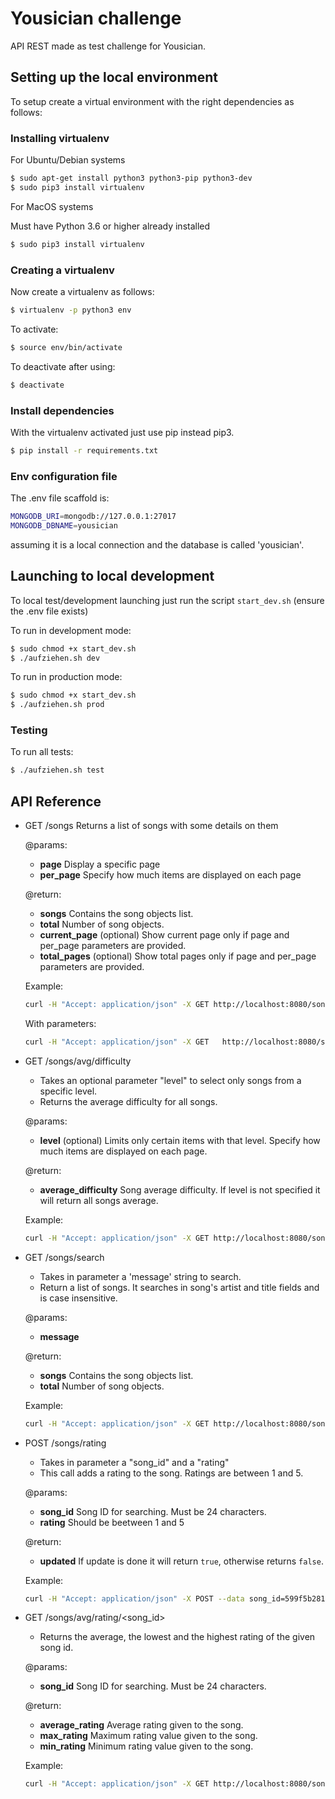 # Yousician challenge

API REST made as test challenge for Yousician.

## Setting up the local environment

To setup create a virtual environment with the right dependencies as follows:

### Installing virtualenv

For Ubuntu/Debian systems

```sh
$ sudo apt-get install python3 python3-pip python3-dev
$ sudo pip3 install virtualenv
```

For MacOS systems

Must have Python 3.6 or higher already installed

```sh
$ sudo pip3 install virtualenv
```

### Creating a virtualenv

Now create a virtualenv as follows:

```sh
$ virtualenv -p python3 env
```

To activate:

```sh
$ source env/bin/activate
```

To deactivate after using:

```sh
$ deactivate
```

### Install dependencies

With the virtualenv activated just use pip instead pip3.

```sh
$ pip install -r requirements.txt
```

### Env configuration file

The .env file scaffold is:

```sh
MONGODB_URI=mongodb://127.0.0.1:27017
MONGODB_DBNAME=yousician
```
assuming it is a local connection and the database is called 'yousician'.

## Launching to local development

To local test/development launching just run the script `start_dev.sh` (ensure the .env file exists)

To run in development mode:

```sh
$ sudo chmod +x start_dev.sh
$ ./aufziehen.sh dev
```

To run in production mode:

```sh
$ sudo chmod +x start_dev.sh
$ ./aufziehen.sh prod
```

### Testing

To run all tests:

```sh
$ ./aufziehen.sh test
```

## API Reference

- GET /songs
  Returns a list of songs with some details on them
  
  @params:
    * **page** <int>
    Display a specific page
    * **per_page** <int>
    Specify how much items are displayed on each page

  @return:
    * **songs** <array>
    Contains the song objects list.
    * **total** <int>
    Number of song objects.
    * **current_page** <int> (optional)
    Show current page only if page and per_page parameters are provided.
    * **total_pages** <int> (optional)
    Show total pages only if page and per_page parameters are provided.
    
  Example:
  ```sh
  curl -H "Accept: application/json" -X GET http://localhost:8080/songs
  ```
    
  With parameters:
    
  ```sh
  curl -H "Accept: application/json" -X GET   http://localhost:8080/songs?page=1&per_page=4
  ```

- GET /songs/avg/difficulty
  - Takes an optional parameter "level" to select only songs from a specific level.
  - Returns the average difficulty for all songs.
  
  @params:
    * **level** <int> (optional)
    Limits only certain items with that level.
    Specify how much items are displayed on each page.

  @return:
    * **average_difficulty** <int>
    Song average difficulty. If level is not specified it will return all songs average.

  Example:
    
  ```sh
  curl -H "Accept: application/json" -X GET http://localhost:8080/songs/avg/difficulty?level=3
  ```

- GET /songs/search
  - Takes in parameter a 'message' string to search.
  - Return a list of songs. It searches in song's artist and title fields and is case insensitive.

  @params:
  * **message** <string>

  @return:
    * **songs** <array>
    Contains the song objects list.
    * **total** <int>
    Number of song objects.

  Example:
    
  ```sh
  curl -H "Accept: application/json" -X GET http://localhost:8080/songs/search?message=tHe%20yoUSicIaNs
  ```

- POST /songs/rating
  - Takes in parameter a "song_id" and a "rating"
  - This call adds a rating to the song. Ratings are between 1 and 5.
  
  @params:
    * **song_id** <string>
    Song ID for searching. Must be 24 characters.
    * **rating** <int>
    Should be beetween 1 and 5

    @return:
    * **updated** <boolean>
    If update is done it will return ```true```, otherwise returns ```false```.

  Example:
    
  ```sh
  curl -H "Accept: application/json" -X POST --data song_id=599f5b281e6d956381505bb1&rating=5 http://localhost:8080/songs/rating
  ```

- GET /songs/avg/rating/<song_id>
  - Returns the average, the lowest and the highest rating of the given song id.
  
  @params:
    * **song_id** <string>
    Song ID for searching. Must be 24 characters.

  @return:
    * **average_rating** <int>
    Average rating given to the song.
    * **max_rating** <int>
    Maximum rating value given to the song.
    * **min_rating** <int>
    Minimum rating value given to the song.
    
  Example:
    
  ```sh
  curl -H "Accept: application/json" -X GET http://localhost:8080/songs/avg/rating/599f5b281e6d956381505bb3
  ```